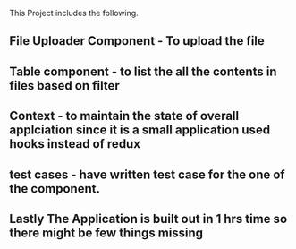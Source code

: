 This Project includes the following.

## File Uploader Component - To upload the file
## Table component - to list the all the contents in files based on filter
## Context - to maintain the state of overall applciation since it is a small application used hooks instead of redux
## test cases - have written test case for the one of the component.

## Lastly The Application is built out in 1 hrs time so there might be few things missing 
